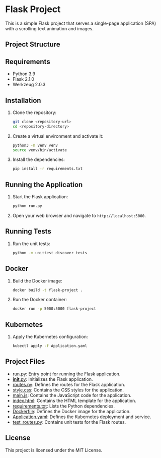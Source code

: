 # Flask Project

This is a simple Flask project that serves a single-page application (SPA) with a scrolling text animation and images.

## Project Structure

## Requirements

- Python 3.9
- Flask 2.1.0
- Werkzeug 2.0.3

## Installation

1. Clone the repository:
    ```sh
    git clone <repository-url>
    cd <repository-directory>
    ```

2. Create a virtual environment and activate it:
    ```sh
    python3 -m venv venv
    source venv/bin/activate
    ```

3. Install the dependencies:
    ```sh
    pip install -r requirements.txt
    ```

## Running the Application

1. Start the Flask application:
    ```sh
    python run.py
    ```

2. Open your web browser and navigate to `http://localhost:5000`.

## Running Tests

1. Run the unit tests:
    ```sh
    python -m unittest discover tests
    ```

## Docker

1. Build the Docker image:
    ```sh
    docker build -t flask-project .
    ```

2. Run the Docker container:
    ```sh
    docker run -p 5000:5000 flask-project
    ```

## Kubernetes

1. Apply the Kubernetes configuration:
    ```sh
    kubectl apply -f Application.yaml
    ```

## Project Files

- [run.py](http://_vscodecontentref_/10): Entry point for running the Flask application.
- [__init__.py](http://_vscodecontentref_/11): Initializes the Flask application.
- [routes.py](http://_vscodecontentref_/12): Defines the routes for the Flask application.
- [style.css](http://_vscodecontentref_/13): Contains the CSS styles for the application.
- [main.js](http://_vscodecontentref_/14): Contains the JavaScript code for the application.
- [index.html](http://_vscodecontentref_/15): Contains the HTML template for the application.
- [requirements.txt](http://_vscodecontentref_/16): Lists the Python dependencies.
- [Dockerfile](http://_vscodecontentref_/17): Defines the Docker image for the application.
- [Application.yaml](http://_vscodecontentref_/18): Defines the Kubernetes deployment and service.
- [test_routes.py](http://_vscodecontentref_/19): Contains unit tests for the Flask routes.

## License

This project is licensed under the MIT License.
